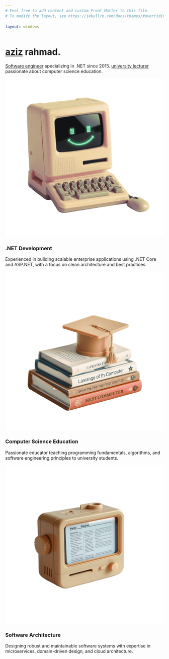 ```yaml
---
# Feel free to add content and custom Front Matter to this file.
# To modify the layout, see https://jekyllrb.com/docs/themes/#overriding-theme-defaults

layout: windows
---
```


<div class="container">
  <div class="profile-section fade-in">
    <!-- <img src="/assets/img/azayrahmad-qrcode.png" alt="Aziz Rahmad" class="profile-image blur-in"> -->
    <div class="text-content">
      <h1 class="homepage-title"><a href="/about">aziz</a> rahmad.</h1>
      <p class="homepage-subtitle"><a href="/projects">Software engineer</a> specializing in .NET since 2015. <a href="/lecturing">university lecturer</a> passionate about computer science education.</p>
    </div>
  </div>

  <div class="skills-section fade-in">
    <div class="skill-card">
      <img src="/assets/img/computer.png" alt=".NET" class="skill-icon">
      <div class="skill-content">
        <h3 class="skill-title">.NET Development</h3>
        <p class="skill-description">Experienced in building scalable enterprise applications using .NET Core and ASP.NET, with a focus on clean architecture and best practices.</p>
      </div>
    </div>
    <div class="skill-card">
      <img src="/assets/img/books.png" alt="Teaching" class="skill-icon">
      <div class="skill-content">
        <h3 class="skill-title">Computer Science Education</h3>
        <p class="skill-description">Passionate educator teaching programming fundamentals, algorithms, and software engineering principles to university students.</p>
      </div>
    </div>
    <div class="skill-card">
      <img src="/assets/img/ebook.png" alt="Code" class="skill-icon">
      <div class="skill-content">
        <h3 class="skill-title">Software Architecture</h3>
        <p class="skill-description">Designing robust and maintainable software systems with expertise in microservices, domain-driven design, and cloud architecture.</p>
      </div>
    </div>
  </div>
</div>
